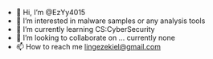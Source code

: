 - 👋 Hi, I’m @EzYy4015
- 👀 I’m interested in malware samples or any analysis tools
- 🌱 I’m currently learning CS:CyberSecurity
- 💞️ I’m looking to collaborate on ... currently none
- 📫 How to reach me lingezekiel@gmail.com

<!---
EzYy4015/EzYy4015 is a ✨ special ✨ repository because its `README.md` (this file) appears on your GitHub profile.
You can click the Preview link to take a look at your changes.
--->
